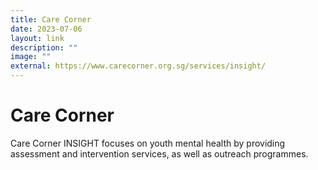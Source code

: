 ```yaml
---
title: Care Corner
date: 2023-07-06
layout: link
description: ""
image: ""
external: https://www.carecorner.org.sg/services/insight/
---
```

# Care Corner
Care Corner INSIGHT focuses on youth mental health by providing assessment and intervention services, as well as outreach programmes.